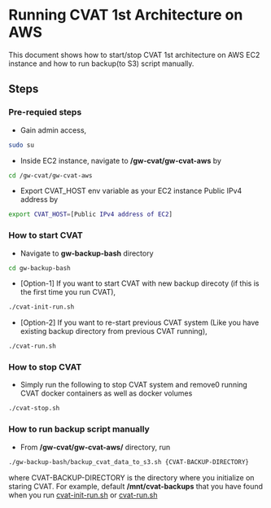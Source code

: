 # Running CVAT 1st Architecture on AWS
This document shows how to start/stop CVAT 1st architecture on AWS EC2 instance and how to run backup(to S3) script manually.

## Steps
### Pre-requied steps
- Gain admin access,
```bash
sudo su
```
- Inside EC2 instance, navigate to **/gw-cvat/gw-cvat-aws** by
```bash
cd /gw-cvat/gw-cvat-aws
```
- Export CVAT_HOST env variable as your EC2 instance Public IPv4 address by
```bash
export CVAT_HOST=[Public IPv4 address of EC2]
```
### How to start CVAT
- Navigate to **gw-backup-bash** directory
```bash
cd gw-backup-bash
```
- [Option-1] If you want to start CVAT with new backup direcoty (if this is the first time you run CVAT),
```bash
./cvat-init-run.sh
```
- [Option-2] If you want to re-start previous CVAT system (Like you have existing backup directory from previous CVAT running),
```bash
./cvat-run.sh
```
### How to stop CVAT
- Simply run the following to stop CVAT system and remove0 running CVAT docker containers as well as docker volumes
```bash
./cvat-stop.sh
```
### How to run backup script manually
- From **/gw-cvat/gw-cvat-aws/** directory, run
```bash
./gw-backup-bash/backup_cvat_data_to_s3.sh {CVAT-BACKUP-DIRECTORY}
```
where CVAT-BACKUP-DIRECTORY is the directory where you initialize on staring CVAT. For example, default **/mnt/cvat-backups** that you have found when you run [cvat-init-run.sh](./gw-s3-backup-bash/cvat-init-run.sh) or [cvat-run.sh](./gw-s3-backup-bash/cvat-run.sh)